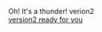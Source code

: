 Oh! It's a thunder! verion2
<br />
<a href="https://eflsane.github.io/Oh-It-s-a-thunder-ver2/">version2 ready for you</a>
